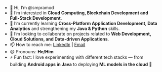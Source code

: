 - 👋 Hi, I’m @smpramod  
- 👀 I’m interested in **Cloud Computing, Blockchain Development and Full-Stack Development**.  
- 🌱 I’m currently learning **Cross-Platform Application Development, Data Analytics** and strengthening my **Java & Python** skills.  
- 💞️ I’m looking to collaborate on projects related to **Web Development, Cloud Solutions, and Data-driven Applications**.  
- 📫 How to reach me: [LinkedIn](https://www.linkedin.com/in/pramod-margudre) | [Email](mailto:margudrep@example.com)  
- 😄 Pronouns: **He/Him**  
- ⚡ Fun fact: I love experimenting with different tech stacks — from building **Android apps in Java** to deploying **ML models in the cloud** 🚀  
